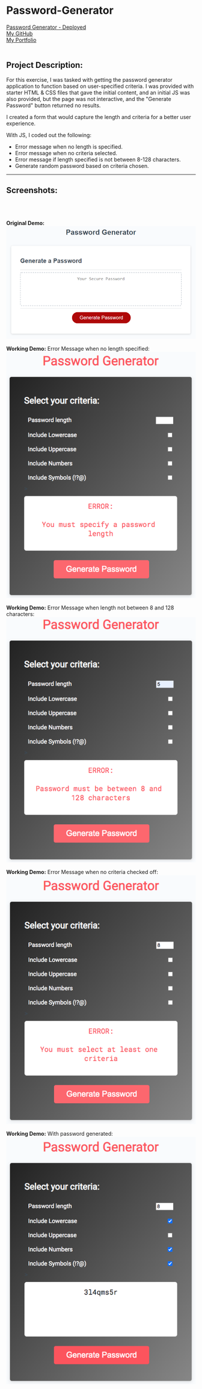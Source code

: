 # Password-Generator

[Password Generator - Deployed](https://jungjungie.github.io/Password-Generator/)
<br>
[My GitHub](https://github.com/jungjungie)
<br>
[My Portfolio](https://jungjungie.github.io/)
<br>
<br>

## Project Description:

For this exercise, I was tasked with getting the password generator application to function based on user-specified criteria. I was provided with starter HTML & CSS files that gave the initial content, and an initial JS was also provided, but the page was not interactive, and the "Generate Password" button returned no results. 

I created a form that would capture the length and criteria for a better user experience. 

With JS, I coded out the following:
- Error message when no length is specified.
- Error message when no criteria selected.
- Error message if length specified is not between 8-128 characters. 
- Generate random password based on criteria chosen.



***
## Screenshots:
<br>
<br>

**Original Demo:**
![screenshot of original demo](images/originaldemo.png)
<br>

**Working Demo:** Error Message when no length specified:
![screenshot of error no length](images/error-no-length.png)
<br>

**Working Demo:** Error Message when length not between 8 and 128 characters:
![screenshot of error invalid length](images/error-invalid-length.png)
<br>

**Working Demo:** Error Message when no criteria checked off:
![screenshot of error no criteria checked](images/error-no-criteria.png)
<br>

**Working Demo:** With password generated:
<br>
![screenshot of working demo with password generated](images/workingdemo.png)